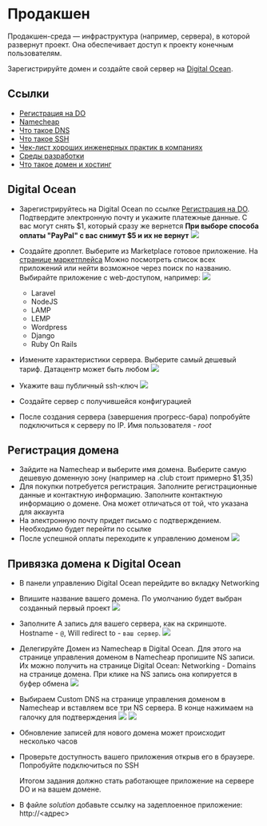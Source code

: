 # Продакшен

Продакшен-среда — инфраструктура (например, сервера), в которой развернут проект. Она обеспечивает доступ к проекту конечным пользователям.

Зарегистрируйте домен и создайте свой сервер на [Digital Ocean](https://m.do.co/c/e702f9a99145).

## Ссылки

* [Регистрация на DO](https://m.do.co/c/e702f9a99145)
* [Namecheap](http://namecheap.com/)
* [Что такое DNS](https://guides.hexlet.io/dns/)
* [Что такое SSH](https://guides.hexlet.io/ssh/)
* [Чек-лист хороших инженерных практик в компаниях](https://guides.hexlet.io/check-list-of-engineering-practices/)
* [Среды разработки](https://ru.hexlet.io/blog/posts/environment)
* [Что такое домен и хостинг](https://guides.hexlet.io/hosting/)

## Digital Ocean

* Зарегистрируйтесь на Digital Ocean по ссылке [Регистрация на DO](https://m.do.co/c/e702f9a99145). Подтвердите электронную почту и укажите платежные данные. С вас могут снять $1, который сразу же вернется
**При выборе способа оплаты "PayPal" с вас снимут $5 и их не вернут**
![](assets/do-build-your-first-project.png)
* Создайте дроплет. Выберите из Marketplace готовое приложение. На [странице маркетплейса](https://marketplace.digitalocean.com/) Можно посмотреть список всех приложений или нейти возможное через поиск по названию. Выбирайте приложение с web-доступом, например:
![](assets/do-marketplace.png)
  * Laravel
  * NodeJS
  * LAMP
  * LEMP
  * Wordpress
  * Django
  * Ruby On Rails

* Измените характеристики сервера. Выберите самый дешевый тариф. Датацентр может быть любом
![](assets/do-choose-plan.png)
* Укажите ваш публичный ssh-ключ
![](assets/do-add-key.png)
* Создайте сервер с получившейся конфигурацией
* После создания сервера (завершения прогресс-бара) попробуйте подключиться к серверу по IP. Имя пользователя - *root*

## Регистрация домена

* Зайдите на Namecheap и выберите имя домена. Выберите самую дешевую доменную зону (например на .club стоит примерно $1,35)
* Для покупки потребуется регистрация. Заполните регистрационные данные и контактную информацию. Заполните контактную информацию о домене. Она может отличаться от той, что указана для аккаунта
* На электронную почту придет письмо с подтверждением. Необходимо будет перейти по ссылке
* После успешной оплаты переходите к управлению доменом
![](assets/namecheap-open-manage.png)

## Привязка домена к Digital Ocean

* В панели управлению Digital Ocean перейдите во вкладку Networking
* Впишите название вашего домена. По умолчанию будет выбран созданный первый проект
![](assets/do-add-domain.png)
* Заполните A запись для вашего сервера, как на скриншоте. Hostname - `@`, Will redirect to - `ваш сервер`.
![](assets/do-add-a-record.png)
* Делегируйте Домен из Namecheap в Digital Ocean. Для этого на странице управления доменом в Namecheap пропишите NS записи. Их можно получить на странице Digital Ocean: Networking - Domains на странице домена. При клике на NS запись она копируется в буфер обмена
![](assets/do-nameservers-list.png)
* Выбираем Custom DNS на странице управления доменом в Namecheap и вставляем все три NS сервера. В конце нажимаем на галочку для подтверждения
![](assets/namecheap-set-nameservers.png)
![](assets/namecheap-set-nameservers-2.png)
* Обновление записей для нового домена может происходит несколько часов
* Проверьте доступность вашего приложения открыв его в браузере. Попробуйте подключитьcя по SSH

  Итогом задания должно стать работающее приложение на сервере DO и на вашем домене.

* В файле *solution* добавьте ссылку на задеплоенное приложение: http://<адрес>
